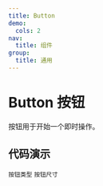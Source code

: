 ```yaml
---
title: Button
demo:
  cols: 2
nav:
  title: 组件
group:
  title: 通用
---
```


# Button 按钮

按钮用于开始一个即时操作。

## 代码演示

<code src="./demo/type.tsx">按钮类型</code>
<code src="./demo/size.tsx">按钮尺寸</code>
